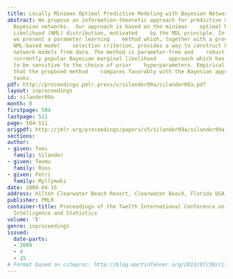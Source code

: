 ```yaml
---
title: Locally Minimax Optimal Predictive Modeling with Bayesian Networks
abstract: We propose an information-theoretic approach for predictive modeling    with
  Bayesian networks.  Our approach is based on the minimax    optimal Normalized Maximum
  Likelihood (NML) distribution, motivated    by the MDL principle. In particular,
  we present a parameter learning    method which, together with a previously introduced
  NML-based model    selection criterion, provides a way to construct highly predictive    Bayesian
  network models from data. The method is parameter-free and    robust, unlike the
  currently popular Bayesian marginal likelihood    approach which has been shown
  to be sensitive to the choice of prior    hyperparameters. Empirical tests show
  that the proposed method    compares favorably with the Bayesian approach in predictive
  tasks.
pdf: http://proceedings.pmlr.press/v/silander09a/silander09a.pdf
layout: inproceedings
id: silander09a
month: 0
firstpage: 504
lastpage: 511
page: 504-511
origpdf: http://jmlr.org/proceedings/papers/v5/silander09a/silander09a.pdf
sections: 
author:
- given: Tomi
  family: Silander
- given: Teemu
  family: Roos
- given: Petri
  family: Myllymaki
date: 2009-04-15
address: Hilton Clearwater Beach Resort, Clearwater Beach, Florida USA
publisher: PMLR
container-title: Proceedings of the Twelth International Conference on Artificial
  Intelligence and Statistics
volume: '5'
genre: inproceedings
issued:
  date-parts:
  - 2009
  - 4
  - 15
# Format based on citeproc: http://blog.martinfenner.org/2013/07/30/citeproc-yaml-for-bibliographies/
---
```

